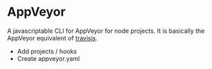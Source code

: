 # AppVeyor

A javascriptable CLI for AppVeyor for node projects. It is basically the
AppVeyor equivalent of [travisjs](https://www.npmjs.org/package/travisjs).


* Add projects / hooks
* Create appveyor.yaml
